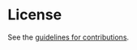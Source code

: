 # License

See the
[guidelines for contributions](https://github.com/martinthomson/rfc-derivatives/blob/main/CONTRIBUTING.md).
